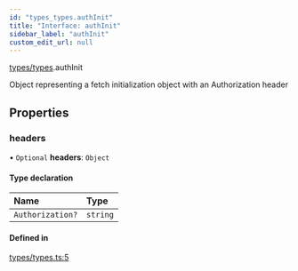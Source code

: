 ```yaml
---
id: "types_types.authInit"
title: "Interface: authInit"
sidebar_label: "authInit"
custom_edit_url: null
---
```


[types/types](../modules/types_types.md).authInit

Object representing a fetch initialization object with an Authorization header

## Properties

### headers

• `Optional` **headers**: `Object`

#### Type declaration

| Name | Type |
| :------ | :------ |
| `Authorization?` | `string` |

#### Defined in

[types/types.ts:5](https://github.com/CobyPear/decoupled-kit-js/blob/1d4dd35e/packages/drupal-kit/src/types/types.ts#L5)
